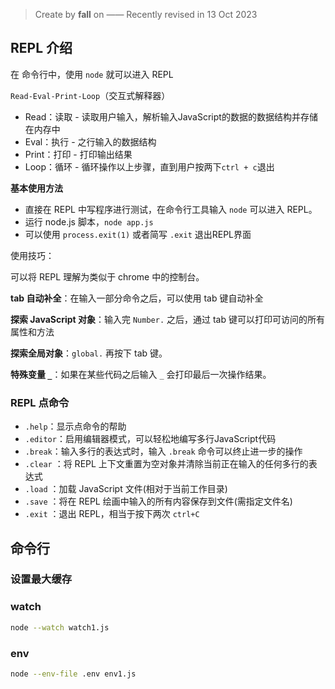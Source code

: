 > Create by **fall** on ——
> Recently revised in 13 Oct 2023

## REPL 介绍

在 命令行中，使用 `node` 就可以进入 REPL

`Read-Eval-Print-Loop`（交互式解释器）

- Read：读取 - 读取用户输入，解析输入JavaScript的数据的数据结构并存储在内存中
- Eval：执行 - 之行输入的数据结构
- Print：打印 - 打印输出结果
- Loop：循环 - 循环操作以上步骤，直到用户按两下`ctrl + c`退出

**基本使用方法**

- 直接在 REPL 中写程序进行测试，在命令行工具输入 `node` 可以进入 REPL。
- 运行 node.js 脚本，`node app.js`
- 可以使用 `process.exit(1)` 或者简写 `.exit` 退出REPL界面

使用技巧：

可以将 REPL 理解为类似于 chrome 中的控制台。

**tab 自动补全**：在输入一部分命令之后，可以使用 tab 键自动补全

**探索 JavaScript 对象**：输入完 `Number.` 之后，通过 tab 键可以打印可访问的所有属性和方法

**探索全局对象**：`global.` 再按下 tab 键。

**特殊变量 `_`**：如果在某些代码之后输入 `_` 会打印最后一次操作结果。

### REPL 点命令

- `.help`：显示点命令的帮助
- `.editor`：启用编辑器模式，可以轻松地编写多行JavaScript代码
- `.break`：输入多行的表达式时，输入 `.break` 命令可以终止进一步的操作
- `.clear` ：将 REPL 上下文重置为空对象并清除当前正在输入的任何多行的表达式
- `.load` ：加载 JavaScript 文件(相对于当前工作目录)
- `.save` ：将在 REPL 绘画中输入的所有内容保存到文件(需指定文件名)
- `.exit` ：退出 REPL，相当于按下两次 `ctrl+C`

## 命令行

### 设置最大缓存



### watch

```bash
node --watch watch1.js
```



### env

```bash
node --env-file .env env1.js
```

